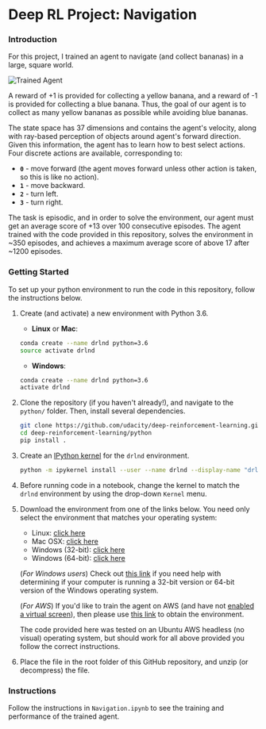 [//]: # (Image References)

[image1]: https://user-images.githubusercontent.com/10624937/42135619-d90f2f28-7d12-11e8-8823-82b970a54d7e.gif "Trained Agent"

# Deep RL Project: Navigation

### Introduction

For this project, I trained an agent to navigate (and collect bananas) in a large, square world.  

![Trained Agent][image1]

A reward of +1 is provided for collecting a yellow banana, and a reward of -1 is provided for collecting a blue banana.  Thus, the goal of our agent is to collect as many yellow bananas as possible while avoiding blue bananas.  

The state space has 37 dimensions and contains the agent's velocity, along with ray-based perception of objects around agent's forward direction.  Given this information, the agent has to learn how to best select actions.  Four discrete actions are available, corresponding to:
- **`0`** - move forward (the agent moves forward unless other action is taken, so this is like no action).
- **`1`** - move backward.
- **`2`** - turn left.
- **`3`** - turn right.

The task is episodic, and in order to solve the environment, our agent must get an average score of +13 over 100 consecutive episodes.
The agent trained with the code provided in this repository, solves the environment in ~350 episodes, and achieves a maximum average score of above 17 after ~1200 episodes. 

### Getting Started

To set up your python environment to run the code in this repository, follow the instructions below.

1. Create (and activate) a new environment with Python 3.6.

    - __Linux__ or __Mac__: 
    ```bash
    conda create --name drlnd python=3.6
    source activate drlnd
    ```
    - __Windows__: 
    ```bash
    conda create --name drlnd python=3.6 
    activate drlnd
    ```
    
2. Clone the repository (if you haven't already!), and navigate to the `python/` folder.  Then, install several dependencies.
    ```bash
    git clone https://github.com/udacity/deep-reinforcement-learning.git
    cd deep-reinforcement-learning/python
    pip install .
    ```

3. Create an [IPython kernel](http://ipython.readthedocs.io/en/stable/install/kernel_install.html) for the `drlnd` environment.  
    ```bash
    python -m ipykernel install --user --name drlnd --display-name "drlnd"
    ```

4. Before running code in a notebook, change the kernel to match the `drlnd` environment by using the drop-down `Kernel` menu. 


5. Download the environment from one of the links below.  You need only select the environment that matches your operating system:
    - Linux: [click here](https://s3-us-west-1.amazonaws.com/udacity-drlnd/P1/Banana/Banana_Linux.zip)
    - Mac OSX: [click here](https://s3-us-west-1.amazonaws.com/udacity-drlnd/P1/Banana/Banana.app.zip)
    - Windows (32-bit): [click here](https://s3-us-west-1.amazonaws.com/udacity-drlnd/P1/Banana/Banana_Windows_x86.zip)
    - Windows (64-bit): [click here](https://s3-us-west-1.amazonaws.com/udacity-drlnd/P1/Banana/Banana_Windows_x86_64.zip)
    
    (_For Windows users_) Check out [this link](https://support.microsoft.com/en-us/help/827218/how-to-determine-whether-a-computer-is-running-a-32-bit-version-or-64) if you need help with determining if your computer is running a 32-bit version or 64-bit version of the Windows operating system.

    (_For AWS_) If you'd like to train the agent on AWS (and have not [enabled a virtual screen](https://github.com/Unity-Technologies/ml-agents/blob/master/docs/Training-on-Amazon-Web-Service.md)), then please use [this link](https://s3-us-west-1.amazonaws.com/udacity-drlnd/P1/Banana/Banana_Linux_NoVis.zip) to obtain the environment.
    
    The code provided here was tested on an Ubuntu AWS headless (no visual) operating system, but should work for all above provided you follow the correct instructions. 

6. Place the file in the root folder of this GitHub repository, and unzip (or decompress) the file. 

### Instructions

Follow the instructions in `Navigation.ipynb` to see the training and performance of the trained agent. 

